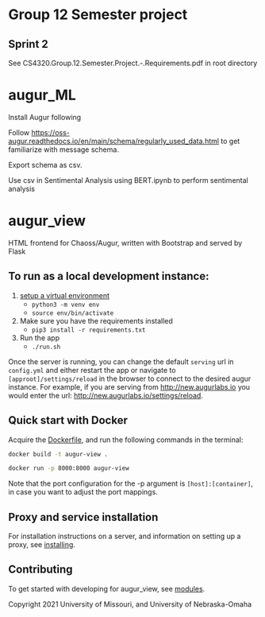 # Group 12 Semester project

## Sprint 2
See CS4320.Group.12.Semester.Project.-.Requirements.pdf in root directory

# augur_ML


Install Augur following 



Follow https://oss-augur.readthedocs.io/en/main/schema/regularly_used_data.html to get familiarize with message schema.

Export schema as csv.


Use csv in Sentimental Analysis using BERT.ipynb to perform sentimental analysis














# augur_view

HTML frontend for Chaoss/Augur, written with Bootstrap and served by Flask

## To run as a local development instance:

1. [setup a virtual environment](https://docs.python.org/3/library/venv.html#module-venv)
    - `python3 -m venv env`
    - `source env/bin/activate`
2. Make sure you have the requirements installed
    - `pip3 install -r requirements.txt`
3. Run the app
    - `./run.sh`

Once the server is running, you can change the default `serving` url in `config.yml` and either restart the app or navigate to `[approot]/settings/reload` in the browser to connect to the desired augur instance. For example, if you are serving from http://new.augurlabs.io you would enter the url: http://new.augurlabs.io/settings/reload.

## Quick start with Docker

Acquire the [Dockerfile](Dockerfile), and run the following commands in the terminal:
```bash
docker build -t augur-view .
```

```bash
docker run -p 8000:8000 augur-view
```

Note that the port configuration for the -p argument is `[host]:[container]`, in case you want to adjust the port mappings.

## Proxy and service installation

For installation instructions on a server, and information on setting up a proxy, see [installing](installing.md).

## Contributing

To get started with developing for augur_view, see [modules](modules.md).

Copyright 2021 University of Missouri, and University of Nebraska-Omaha
